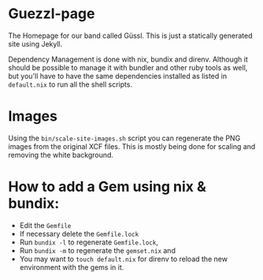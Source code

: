 # Guezzl-page

The Homepage for our band called Güssl. This is just a statically generated site using Jekyll.

Dependency Management is done with nix, bundix and direnv. Although it should be possible to manage it with bundler and other ruby tools as well, but you'll have to have the same dependencies installed as listed in `default.nix` to run all the shell scripts.

# Images

Using the `bin/scale-site-images.sh` script you can regenerate the PNG images from the original XCF files. This is mostly being done for scaling and removing the white background.

# How to add a Gem using nix & bundix:

 * Edit the `Gemfile`
 * If necessary delete the `Gemfile.lock`
 * Run `bundix -l` to regenerate `Gemfile.lock`,
 * Run `bundix -m` to regenerate the `gemset.nix` and
 * You may want to `touch default.nix` for direnv to reload the new environment with the gems in it.


